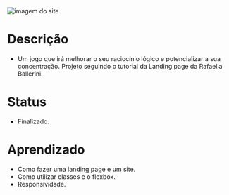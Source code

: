 <img src="imagens/Icones/_C__Users_sabri_OneDrive_%C3%81rea%20de%20Trabalho_Estudos_html-css_Praticar_site-cubo-magico_index.html (1).png" alt="imagem do site">
<h1>Descrição</h1>
<ul>
    <li>
        Um jogo que irá melhorar o seu raciocínio lógico e potencializar a sua concentração. Projeto seguindo o tutorial da Landing page da Rafaella Ballerini.
    </li>
</ul>
<h1>Status</h1>
<ul>
  <li>Finalizado.</li>
</ul>
<h1>Aprendizado</h1>
<ul>
  <li>Como fazer uma landing page e um site.</li>
  <li>Como utilizar classes e o flexbox.</li>
  <li>Responsividade.</li>
</ul>

